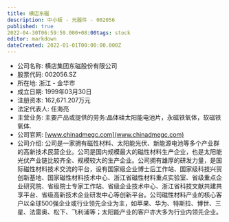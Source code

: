 ```yaml
---
title: 横店东磁
description: 中小板 - 元器件 - 002056
published: true
2022-04-30T06:59:59.000+08:00tags: stock
editor: markdown
dateCreated: 2022-01-01T00:00:00.000Z
---
```


- 公司名称: 横店集团东磁股份有限公司
- 股票代码: 002056.SZ
- 所在地: 浙江 - 金华市
- 成立日期: 1999年03月30日
- 注册资本: 162,671.207万元
- 法定代表人: 任海亮
- 主营业务: 主要产品或提供的劳务:晶体硅太阳能电池片，永磁铁氧体，软磁铁氧体.
- 公司官网: [www.chinadmegc.com](www.chinadmegc.com)
- 公司介绍: 公司是一家拥有磁性材料、太阳能光伏、新能源电池等多个产业群的高新技术民营企业。公司是国内规模最大的磁性材料生产企业，也是太阳能光伏产业链比较齐全、规模较大的生产企业。公司拥有雄厚的研发力量，是国际磁性材料技术交流的平台，设有国家级企业博士后工作站、国家级科技兴贸创新基地、国家磁性材料技术中心、浙江省磁性材料重点实验室、省级重点企业研究院、省级院士专家工作站、省级企业技术中心、浙江省科技文献共建共享平台、省级高新技术企业研发中心等创新平台。公司磁性材料产业的核心客户以全球500强企业或行业领先企业为主，如苹果、华为、特斯拉、博世、三星、法雷奥、松下、飞利浦等；太阳能产业的客户亦大多为行业内领先企业。


